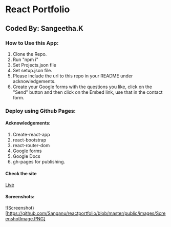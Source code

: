 #  React Portfolio
## Coded By: Sangeetha.K

### How to Use this App:
1. Clone the Repo.
2. Run "npm i"
3. Set Projects.json file
4. Set setup.json file.
5. Please include the url to this repo in your README under acknowledgements. 
6. Create your Google forms with the questions you like, click on the "Send" button and then click on the Embed link, use that in the contact form.


### Deploy using Github Pages:

#### Acknowledgements:
1. Create-react-app
2. react-bootstrap
3. react-router-dom
4. Google forms
5. Google Docs
6. gh-pages for publishing.

#### Check the site
[Live](https://sanganu.github.io/work)

#### Screenshots:
!(Screenshot)[https://github.com/Sanganu/reactportfolio/blob/master/public/images/ScreenshotImage.PNG]



